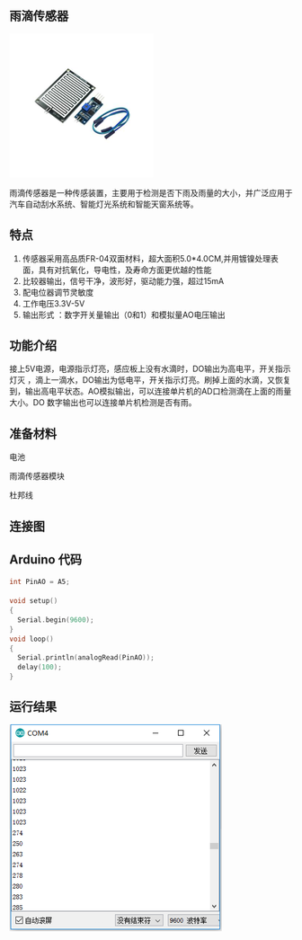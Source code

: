 ## 雨滴传感器

![](/assets/雨滴传感器1.png)

雨滴传感器是一种传感装置，主要用于检测是否下雨及雨量的大小，并广泛应用于汽车自动刮水系统、智能灯光系统和智能天窗系统等。

## 特点

1. 传感器采用高品质FR-04双面材料，超大面积5.0\*4.0CM,并用镀镍处理表面，具有对抗氧化，导电性，及寿命方面更优越的性能
2. 比较器输出，信号干净，波形好，驱动能力强，超过15mA
3. 配电位器调节灵敏度
4. 工作电压3.3V-5V
5. 输出形式 ：数字开关量输出（0和1）和模拟量AO电压输出

## 功能介绍

接上5V电源，电源指示灯亮，感应板上没有水滴时，DO输出为高电平，开关指示灯灭 ，滴上一滴水，DO输出为低电平，开关指示灯亮。刷掉上面的水滴，又恢复到，输出高电平状态。AO模拟输出，可以连接单片机的AD口检测滴在上面的雨量大小。DO 数字输出也可以连接单片机检测是否有雨。

## 准备材料

电池

雨滴传感器模块

杜邦线

## 连接图

## Arduino 代码

```cpp
int PinAO = A5;

void setup()
{
  Serial.begin(9600);
}
void loop()
{
  Serial.println(analogRead(PinAO));
  delay(100);
}
```

## 运行结果

![](/assets/result_yudi1.png)

